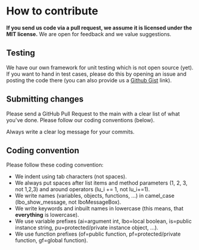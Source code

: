 # How to contribute

**If you send us code via a pull request, we assume it is licensed under the MIT license.**
We are open for feedback and we value suggestions.

## Testing

We have our own framework for unit testing which is not open source (yet).
If you want to hand in test cases, please do this by opening an issue and posting the code there (you can also provide us a [Github Gist](https://gist.github.com/) link).

## Submitting changes

Please send a GitHub Pull Request to the main with a clear list of what you've done.
Please follow our coding conventions (below).

Always write a clear log message for your commits.

## Coding convention

Please follow these coding convention:

* We indent using tab characters (not spaces).
* We always put spaces after list items and method parameters (1, 2, 3, not 1,2,3) and around operators (lu_i += 1, not lu_i+=1).
* We write names (variables, objects, functions, ...) in camel_case (lbo_show_message, not lboMessageBox).
* We write keywords and inbuilt names in lowercase (this means, that **everything** is lowercase).
* We use variable prefixes (ai=argument  int, lbo=local boolean, is=public instance string, pu=protected/private instance object, ...).
* We use function prefixes (of=public function, pf=protected/private function, gf=global function).
